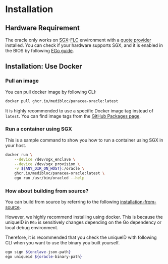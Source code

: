 # Installation

## Hardware Requirement

The oracle only works on [SGX](https://www.intel.com/content/www/us/en/developer/tools/software-guard-extensions/overview.html)-[FLC](https://github.com/intel/linux-sgx/blob/master/psw/ae/ref_le/ref_le.md) environment with a [quote provider](https://docs.edgeless.systems/ego/#/reference/attest) installed.
You can check if your hardware supports SGX, and it is enabled in the BIOS by following [EGo guide](https://docs.edgeless.systems/ego/#/getting-started/troubleshoot?id=hardware).

## Installation: Use Docker

### Pull an image
You can pull docker image by following CLI:
```bash
docker pull ghcr.io/medibloc/panacea-oracle:latest
```
It is highly recommended to use a specific Docker image tag instead of `latest`. 
You can find image tags from the [GitHub Packages page](https://github.com/medibloc/panacea-oracle/pkgs/container/panacea-oracle).

### Run a container using SGX
This is a sample command to show you how to run a container using SGX in your host.
```bash
docker run \
    --device /dev/sgx_enclave \
    --device /dev/sgx_provision \
    -v ${ANY_DIR_ON_HOST}:/oracle \
    ghcr.io/medibloc/panacea-oracle:latest \
    ego run /usr/bin/oracled --help
```

### How about building from source?

You can build from source by referring to the following [installation-from-source](https://github.com/medibloc/panacea-oracle/blob/main/docs/installation-src.md).

However, we highly recommend installing using docker. 
This is because the uniqueID in `EGo` is sensitively changes depending on the Go dependency or local debug environment.

Therefore, it is recommended that you check the uniqueID with following CLI when you want to use the binary you built yourself.
```bash
ego sign ${enclave-json-path}
ego uniqueid ${oracle-binary-path}
```

